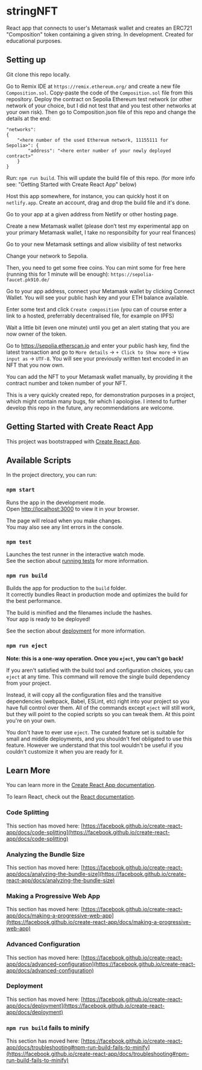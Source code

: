 # stringNFT

React app that connects to user's Metamask wallet and creates an ERC721 "Composition" token containing a given string.
In development. Created for educational purposes.

## Setting up

Git clone this repo locally.

Go to Remix IDE at ```https://remix.ethereum.org/``` and create a new file ```Composition.sol```. Copy-paste the code of the ```Composition.sol``` file from this repository. Deploy the contract on Sepolia Ethereum test network (or other network of your choice, but I did not test that and you test other networks at your own risk). Then go to Composition.json file of this repo and change the details at the end:

```
"networks": 
{
	"<here number of the used Ethereum network, 11155111 for Sepolia>": {
		"address": "<here enter number of your newly deployed contract>" 
	}
}
```
Run: ```npm run build```. 
This will update the build file of this repo. (for more info see: "Getting Started with Create React App" below)

Host this app somewhere, for instance, you can quickly host it on ```netlify.app```. Create an account, drag and drop the build file and it's done.

Go to your app at a given address from Netlify or other hosting page.

Create a new Metamask wallet (please don’t test my experimental app on your primary Metamask wallet, I take no responsibilty for your real finances)

Go to your new Metamask settings and allow visibility of test networks

Change your network to Sepolia.

Then, you need to get some free coins. You can mint some for free here (running this for 1 minute will be enough):
```https://sepolia-faucet.pk910.de/```

Go to your app address, connect your Metamask wallet by clicking Connect Wallet. You will see your public hash key and your ETH balance available.

Enter some text and click ```Create composition``` (you can of course enter a link to a hosted, preferrably decentralised file, for example on IPFS)

Wait a little bit (even one minute) until you get an alert stating that you are now owner of the token.

Go to https://sepolia.etherscan.io and enter your public hash key, find the latest transaction and go to ```More details``` -> ```+ Click to Show more``` -> ```View input as``` -> ```UTF-8```. You will see your previously written text encoded in an NFT that you now own.

You can add the NFT to your Metamask wallet manually, by providing it the contract number and token number of your NFT.

This is a very quickly created repo, for demonstration purposes in a project, which might contain many bugs, for which I apologise. I intend to further develop this repo in the future, any recommendations are welcome.

## Getting Started with Create React App

This project was bootstrapped with [Create React App](https://github.com/facebook/create-react-app).

## Available Scripts

In the project directory, you can run:

### `npm start`

Runs the app in the development mode.\
Open [http://localhost:3000](http://localhost:3000) to view it in your browser.

The page will reload when you make changes.\
You may also see any lint errors in the console.

### `npm test`

Launches the test runner in the interactive watch mode.\
See the section about [running tests](https://facebook.github.io/create-react-app/docs/running-tests) for more information.

### `npm run build`

Builds the app for production to the `build` folder.\
It correctly bundles React in production mode and optimizes the build for the best performance.

The build is minified and the filenames include the hashes.\
Your app is ready to be deployed!

See the section about [deployment](https://facebook.github.io/create-react-app/docs/deployment) for more information.

### `npm run eject`

**Note: this is a one-way operation. Once you `eject`, you can't go back!**

If you aren't satisfied with the build tool and configuration choices, you can `eject` at any time. This command will remove the single build dependency from your project.

Instead, it will copy all the configuration files and the transitive dependencies (webpack, Babel, ESLint, etc) right into your project so you have full control over them. All of the commands except `eject` will still work, but they will point to the copied scripts so you can tweak them. At this point you're on your own.

You don't have to ever use `eject`. The curated feature set is suitable for small and middle deployments, and you shouldn't feel obligated to use this feature. However we understand that this tool wouldn't be useful if you couldn't customize it when you are ready for it.

## Learn More

You can learn more in the [Create React App documentation](https://facebook.github.io/create-react-app/docs/getting-started).

To learn React, check out the [React documentation](https://reactjs.org/).

### Code Splitting

This section has moved here: [https://facebook.github.io/create-react-app/docs/code-splitting](https://facebook.github.io/create-react-app/docs/code-splitting)

### Analyzing the Bundle Size

This section has moved here: [https://facebook.github.io/create-react-app/docs/analyzing-the-bundle-size](https://facebook.github.io/create-react-app/docs/analyzing-the-bundle-size)

### Making a Progressive Web App

This section has moved here: [https://facebook.github.io/create-react-app/docs/making-a-progressive-web-app](https://facebook.github.io/create-react-app/docs/making-a-progressive-web-app)

### Advanced Configuration

This section has moved here: [https://facebook.github.io/create-react-app/docs/advanced-configuration](https://facebook.github.io/create-react-app/docs/advanced-configuration)

### Deployment

This section has moved here: [https://facebook.github.io/create-react-app/docs/deployment](https://facebook.github.io/create-react-app/docs/deployment)

### `npm run build` fails to minify

This section has moved here: [https://facebook.github.io/create-react-app/docs/troubleshooting#npm-run-build-fails-to-minify](https://facebook.github.io/create-react-app/docs/troubleshooting#npm-run-build-fails-to-minify)
